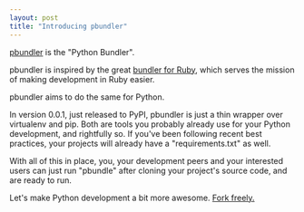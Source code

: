 ```yaml
--- 
layout: post
title: "Introducing pbundler"
---
```


[pbundler](http://github.com/zeha/pbundler/) is the "Python Bundler".

pbundler is inspired by the great [bundler for Ruby](http://gembundler.com/), which serves the mission of making development in Ruby easier.

pbundler aims to do the same for Python.

In version 0.0.1, just released to PyPI, pbundler is just a thin wrapper over virtualenv and pip. Both are tools you probably already use for your Python development, and rightfully so.
If you've been following recent best practices, your projects will already have a "requirements.txt" as well.

With all of this in place, you, your development peers and your interested users can just run "pbundle" after cloning your project's source code, and are ready to run.


Let's make Python development a bit more awesome. [Fork freely.](http://github.com/zeha/pbundler/)


